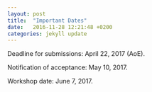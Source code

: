 ```yaml
---
layout: post
title:  "Important Dates"
date:   2016-11-28 12:21:48 +0200
categories: jekyll update
---
```

Deadline for submissions: April 22, 2017 (AoE).

Notification of acceptance: May 10, 2017.

Workshop date: June 7, 2017.